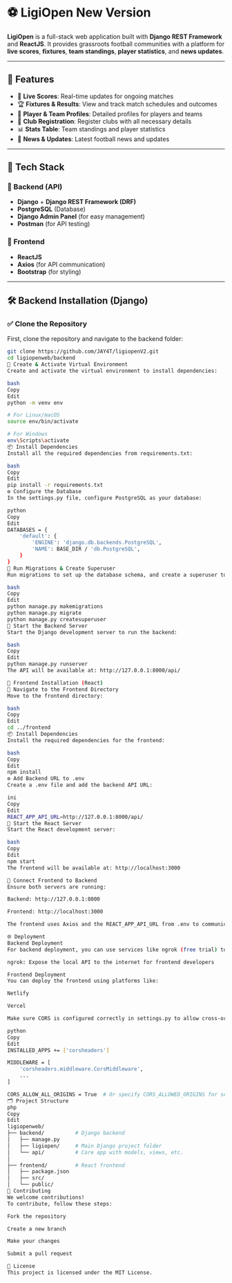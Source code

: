 # ⚽ LigiOpen New Version

**LigiOpen** is a full-stack web application built with **Django REST Framework** and **ReactJS**. It provides grassroots football communities with a platform for **live scores**, **fixtures**, **team standings**, **player statistics**, and **news updates**.

---

## 🌟 Features

- 🔴 **Live Scores**: Real-time updates for ongoing matches  
- 🏆 **Fixtures & Results**: View and track match schedules and outcomes  
- 👥 **Player & Team Profiles**: Detailed profiles for players and teams  
- 📝 **Club Registration**: Register clubs with all necessary details  
- 📊 **Stats Table**: Team standings and player statistics  
- 📰 **News & Updates**: Latest football news and updates  

---

## 🚀 Tech Stack

### 🧠 Backend (API)
- **Django** + **Django REST Framework (DRF)**  
- **PostgreSQL** (Database)
- **Django Admin Panel** (for easy management)
- **Postman** (for API testing)

### 🎨 Frontend
- **ReactJS**
- **Axios** (for API communication)
- **Bootstrap** (for styling)

---

## 🛠️ Backend Installation (Django)

### ✅ Clone the Repository

First, clone the repository and navigate to the backend folder:

```bash
git clone https://github.com/JAY4T/ligiopenV2.git
cd ligiopenweb/backend
🧪 Create & Activate Virtual Environment
Create and activate the virtual environment to install dependencies:

bash
Copy
Edit
python -m venv env

# For Linux/macOS
source env/bin/activate

# For Windows
env\Scripts\activate
📦 Install Dependencies
Install all the required dependencies from requirements.txt:

bash
Copy
Edit
pip install -r requirements.txt
⚙️ Configure the Database
In the settings.py file, configure PostgreSQL as your database:

python
Copy
Edit
DATABASES = {
    'default': {
        'ENGINE': 'django.db.backends.PostgreSQL',
        'NAME': BASE_DIR / 'db.PostgreSQL',
    }
}
🔄 Run Migrations & Create Superuser
Run migrations to set up the database schema, and create a superuser to access the Django admin panel:

bash
Copy
Edit
python manage.py makemigrations
python manage.py migrate
python manage.py createsuperuser
🚀 Start the Backend Server
Start the Django development server to run the backend:

bash
Copy
Edit
python manage.py runserver
The API will be available at: http://127.0.0.1:8000/api/

🎨 Frontend Installation (React)
📁 Navigate to the Frontend Directory
Move to the frontend directory:

bash
Copy
Edit
cd ../frontend
📦 Install Dependencies
Install the required dependencies for the frontend:

bash
Copy
Edit
npm install
⚙️ Add Backend URL to .env
Create a .env file and add the backend API URL:

ini
Copy
Edit
REACT_APP_API_URL=http://127.0.0.1:8000/api/
🚀 Start the React Server
Start the React development server:

bash
Copy
Edit
npm start
The frontend will be available at: http://localhost:3000

🔄 Connect Frontend to Backend
Ensure both servers are running:

Backend: http://127.0.0.1:8000

Frontend: http://localhost:3000

The frontend uses Axios and the REACT_APP_API_URL from .env to communicate with the Django backend.

🌐 Deployment
Backend Deployment
For backend deployment, you can use services like ngrok (free trial) to expose your API:

ngrok: Expose the local API to the internet for frontend developers

Frontend Deployment
You can deploy the frontend using platforms like:

Netlify

Vercel

Make sure CORS is configured correctly in settings.py to allow cross-origin requests from the frontend:

python
Copy
Edit
INSTALLED_APPS += ['corsheaders']

MIDDLEWARE = [
    'corsheaders.middleware.CorsMiddleware',
    ...
]

CORS_ALLOW_ALL_ORIGINS = True  # Or specify CORS_ALLOWED_ORIGINS for security
🗂️ Project Structure
php
Copy
Edit
ligiopenweb/
├── backend/          # Django backend
│   ├── manage.py
│   ├── ligiopen/     # Main Django project folder
│   └── api/          # Core app with models, views, etc.
│
├── frontend/         # React frontend
│   ├── package.json
│   ├── src/
│   └── public/
🤝 Contributing
We welcome contributions!
To contribute, follow these steps:

Fork the repository

Create a new branch

Make your changes

Submit a pull request

🪪 License
This project is licensed under the MIT License.
